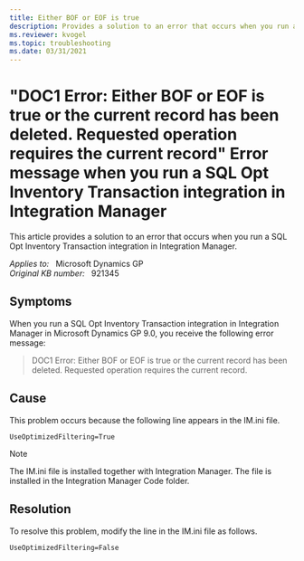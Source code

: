 ```yaml
---
title: Either BOF or EOF is true
description: Provides a solution to an error that occurs when you run a SQL Opt Inventory Transaction integration in Integration Manager.
ms.reviewer: kvogel
ms.topic: troubleshooting
ms.date: 03/31/2021
---
```

# "DOC1 Error: Either BOF or EOF is true or the current record has been deleted. Requested operation requires the current record" Error message when you run a SQL Opt Inventory Transaction integration in Integration Manager

This article provides a solution to an error that occurs when you run a SQL Opt Inventory Transaction integration in Integration Manager.

_Applies to:_ &nbsp; Microsoft Dynamics GP  
_Original KB number:_ &nbsp; 921345

## Symptoms

When you run a SQL Opt Inventory Transaction integration in Integration Manager in Microsoft Dynamics GP 9.0, you receive the following error message:
> DOC1 Error: Either BOF or EOF is true or the current record has been deleted. Requested operation requires the current record.

## Cause

This problem occurs because the following line appears in the IM.ini file.

`UseOptimizedFiltering=True`

> [!NOTE]
> The IM.ini file is installed together with Integration Manager. The file is installed in the Integration Manager Code folder.

## Resolution

To resolve this problem, modify the line in the IM.ini file as follows.

`UseOptimizedFiltering=False`
